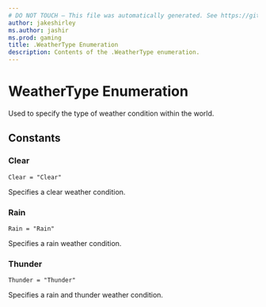 ```yaml
---
# DO NOT TOUCH — This file was automatically generated. See https://github.com/mojang/minecraftapidocsgenerator to modify descriptions, examples, etc.
author: jakeshirley
ms.author: jashir
ms.prod: gaming
title: .WeatherType Enumeration
description: Contents of the .WeatherType enumeration.
---
```

# WeatherType Enumeration

Used to specify the type of weather condition within the world.

## Constants
### **Clear**
`Clear = "Clear"`

Specifies a clear weather condition.
### **Rain**
`Rain = "Rain"`

Specifies a rain weather condition.
### **Thunder**
`Thunder = "Thunder"`

Specifies a rain and thunder weather condition.

